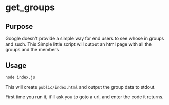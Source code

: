 # get_groups

## Purpose

Google doesn't provide a simple way for end users to see whose in groups and such. 
This Simple little script will output an html page with all the groups and the members

## Usage

`node index.js`

This will create `public/index.html` and output the group data to stdout.

First time you run it, it'll ask you to goto a url, and enter the code it returns.
